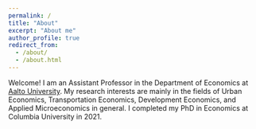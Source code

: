 ```yaml
---
permalink: /
title: "About"
excerpt: "About me"
author_profile: true
redirect_from: 
  - /about/
  - /about.html
---
```


Welcome!
I am an Assistant Professor in the Department of Economics at [Aalto University](https://www.aalto.fi/en/department-of-economics). My research interests are mainly in  the fields of  Urban Economics, Transportation Economics, Development Economics, and Applied Microeconomics in general. I completed my PhD in Economics at Columbia University in 2021.
